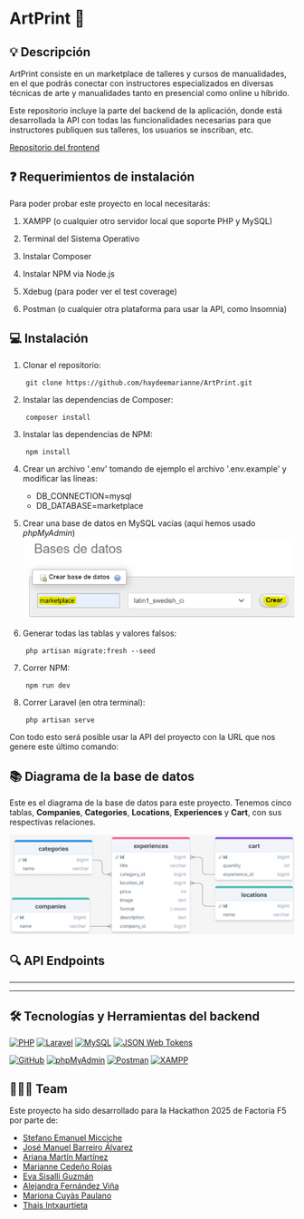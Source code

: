 # ArtPrint 🎨

## 💡 Descripción

ArtPrint consiste en un marketplace de talleres y cursos de manualidades, en el que podrás conectar con instructores especializados en diversas técnicas de arte y manualidades tanto en presencial como online u híbrido.

Este repositorio incluye la parte del backend de la aplicación, donde está desarrollada la API con todas las funcionalidades necesarias para que instructores publiquen sus talleres, los usuarios se inscriban, etc.

[Repositorio del frontend](https://github.com/Akalchi/marketplaceArtPrint)

## ❓ Requerimientos de instalación

Para poder probar este proyecto en local necesitarás:

1. XAMPP (o cualquier otro servidor local que soporte PHP y MySQL)

2. Terminal del Sistema Operativo

3. Instalar Composer

4. Instalar NPM via Node.js

5. Xdebug (para poder ver el test coverage)

6. Postman (o cualquier otra plataforma para usar la API, como Insomnia)

## 💻 Instalación

1. Clonar el repositorio:
```
    git clone https://github.com/haydeemarianne/ArtPrint.git
```

2. Instalar las dependencias de Composer:
```
    composer install
```

3. Instalar las dependencias de NPM:
```
    npm install
```

4. Crear un archivo '.env' tomando de ejemplo el archivo '.env.example' y modificar las líneas:
    - DB_CONNECTION=mysql
    - DB_DATABASE=marketplace

5. Crear una base de datos en MySQL vacías (aquí hemos usado *phpMyAdmin*)
![Create database in phpMyAdmin](./public/docs/createDatabase.png)

6. Generar todas las tablas y valores falsos:
```
    php artisan migrate:fresh --seed
```

7. Correr NPM:
```
    npm run dev
```

8. Correr Laravel (en otra terminal):
```
    php artisan serve
```

Con todo esto será posible usar la API del proyecto con la URL que nos genere este último comando:

## 📚 Diagrama de la base de datos

Este es el diagrama de la base de datos para este proyecto. Tenemos cinco tablas, **Companies**, **Categories**, **Locations**, **Experiences** y **Cart**, con sus respectivas relaciones.

![Database diagram](./public/docs/databaseDiagram.png)

## 🔍 API Endpoints

-------
-------

## 🛠️ Tecnologías y Herramientas del backend

<a href='https://github.com/shivamkapasia0' target="_blank"><img alt='PHP' src='https://img.shields.io/badge/PHP-100000?style=for-the-badge&logo=PHP&logoColor=white&labelColor=777BB4&color=777BB4'/></a>
<a href='https://github.com/shivamkapasia0' target="_blank"><img alt='Laravel' src='https://img.shields.io/badge/Laravel-100000?style=for-the-badge&logo=Laravel&logoColor=white&labelColor=FF2D20&color=FF2D20'/></a>
<a href='https://github.com/shivamkapasia0' target="_blank"><img alt='MySQL' src='https://img.shields.io/badge/MySQL-100000?style=for-the-badge&logo=MySQL&logoColor=white&labelColor=4479A1&color=4479A1'/></a>
<a href='https://github.com/shivamkapasia0' target="_blank"><img alt='JSON Web Tokens' src='https://img.shields.io/badge/JSON_Web Token-100000?style=for-the-badge&logo=JSON Web Tokens&logoColor=white&labelColor=black&color=black'/></a>

<a href='https://github.com/shivamkapasia0' target="_blank"><img alt='GitHub' src='https://img.shields.io/badge/GitHub-100000?style=for-the-badge&logo=GitHub&logoColor=white&labelColor=181717&color=181717'/></a>
<a href='https://github.com/shivamkapasia0' target="_blank"><img alt='phpMyAdmin' src='https://img.shields.io/badge/phpMyAdmin-100000?style=for-the-badge&logo=phpMyAdmin&logoColor=white&labelColor=6C78AF&color=6C78AF'/></a>
<a href='https://github.com/shivamkapasia0' target="_blank"><img alt='Postman' src='https://img.shields.io/badge/Postman-100000?style=for-the-badge&logo=Postman&logoColor=white&labelColor=FF6C37&color=FF6C37'/></a>
<a href='https://github.com/shivamkapasia0' target="_blank"><img alt='XAMPP' src='https://img.shields.io/badge/XAMPP-100000?style=for-the-badge&logo=XAMPP&logoColor=white&labelColor=FB7A24&color=FB7A24'/></a>

## 👨🏻‍💻 Team

Este proyecto ha sido desarrollado para la Hackathon 2025 de Factoría F5 por parte de:

- [Stefano Emanuel Micciche](https://github.com/StefanoMicciche)
- [José Manuel Barreiro Álvarez](https://github.com/jomabal98)
- [Ariana Martín Martínez](https://github.com/ArianaMartinMartinez)
- [Marianne Cedeño Rojas](https://github.com/haydeemarianne)
- [Eva Sisalli Guzmán](https://github.com/miskybox)
- [Alejandra Fernández Viña](https://github.com/Akalchi)
- [Mariona Cuyàs Paulano](https://github.com/cuyass)
- [Thais Intxaurtieta](https://github.com/intxaurtietadev)